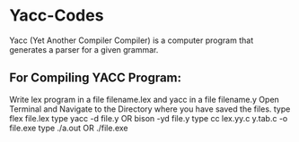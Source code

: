 # Yacc-Codes
Yacc (Yet Another Compiler Compiler) is a computer program that generates a parser for a given grammar.

## For Compiling YACC Program:
Write lex program in a file filename.lex and yacc in a file filename.y
Open Terminal and Navigate to the Directory where you have saved the files.
type flex file.lex
type yacc -d file.y OR bison -yd file.y
type cc lex.yy.c y.tab.c -o file.exe
type ./a.out OR ./file.exe
